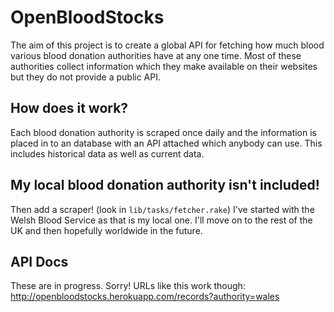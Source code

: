 # OpenBloodStocks

The aim of this project is to create a global API for fetching how much blood various blood donation authorities have at any one time. Most of these authorities collect information which they make available on their websites but they do not provide a public API.

## How does it work?

Each blood donation authority is scraped once daily and the information is placed in to an database with an API attached which anybody can use. This includes historical data as well as current data.

## My local blood donation authority isn't included!

Then add a scraper! (look in `lib/tasks/fetcher.rake`) I've started with the Welsh Blood Service as that is my local one. I'll move on to the rest of the UK and then hopefully worldwide in the future.

## API Docs

These are in progress. Sorry! URLs like this work though: http://openbloodstocks.herokuapp.com/records?authority=wales